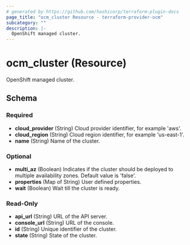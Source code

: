 ```yaml
---
# generated by https://github.com/hashicorp/terraform-plugin-docs
page_title: "ocm_cluster Resource - terraform-provider-ocm"
subcategory: ""
description: |-
  OpenShift managed cluster.
---
```


# ocm_cluster (Resource)

OpenShift managed cluster.



<!-- schema generated by tfplugindocs -->
## Schema

### Required

- **cloud_provider** (String) Cloud provider identifier, for example 'aws'.
- **cloud_region** (String) Cloud region identifier, for example 'us-east-1'.
- **name** (String) Name of the cluster.

### Optional

- **multi_az** (Boolean) Indicates if the cluster should be deployed to multiple availability zones. Default value is 'false'.
- **properties** (Map of String) User defined properties.
- **wait** (Boolean) Wait till the cluster is ready.

### Read-Only

- **api_url** (String) URL of the API server.
- **console_url** (String) URL of the console.
- **id** (String) Unique identifier of the cluster.
- **state** (String) State of the cluster.


